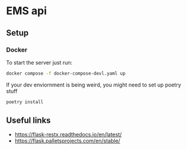 # EMS api

## Setup
### Docker
To start the server just run:
```bash
docker compose -f docker-compose-devl.yaml up
```

If your dev enviornment is being weird, you might need to set up poetry stuff
```bash
poetry install
```

## Useful links
- https://flask-restx.readthedocs.io/en/latest/
- https://flask.palletsprojects.com/en/stable/
